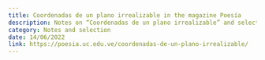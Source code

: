 ```yaml
---
title: Coordenadas de un plano irrealizable in the magazine Poesía
description: Notes on “Coordenadas de un plano irrealizable” and selection, made by Gina Saraceni and published in the magazine Poesía (from the University of Carabobo).
category: Notes and selection
date: 14/06/2022
link: https://poesia.uc.edu.ve/coordenadas-de-un-plano-irrealizable/
---
```

